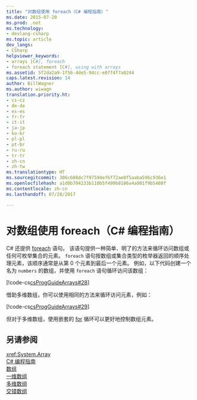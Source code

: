 ```yaml
---
title: "对数组使用 foreach（C# 编程指南）"
ms.date: 2015-07-20
ms.prod: .net
ms.technology:
- devlang-csharp
ms.topic: article
dev_langs:
- CSharp
helpviewer_keywords:
- arrays [C#], foreach
- foreach statement [C#], using with arrays
ms.assetid: 5f2da2a9-1f56-4de5-94cc-e07f4f7a0244
caps.latest.revision: 14
author: BillWagner
ms.author: wiwagn
translation.priority.ht:
- cs-cz
- de-de
- es-es
- fr-fr
- it-it
- ja-jp
- ko-kr
- pl-pl
- pt-br
- ru-ru
- tr-tr
- zh-cn
- zh-tw
ms.translationtype: HT
ms.sourcegitcommit: 306c608dc7f97594ef6f72ae0f5aaba596c936e1
ms.openlocfilehash: a1d0b704233b110b5f499b8186a4a901f9b5408f
ms.contentlocale: zh-cn
ms.lasthandoff: 07/28/2017

---
```

# <a name="using-foreach-with-arrays-c-programming-guide"></a>对数组使用 foreach（C# 编程指南）
C# 还提供 [foreach](../../../csharp/language-reference/keywords/foreach-in.md) 语句。 该语句提供一种简单、明了的方法来循环访问数组或任何可枚举集合的元素。 `foreach` 语句按数组或集合类型的枚举器返回的顺序处理元素，该顺序通常是从第 0 个元素到最后一个元素。 例如，以下代码创建一个名为 `numbers` 的数组，并使用 `foreach` 语句循环访问该数组：  
  
 [!code-cs[csProgGuideArrays#28](../../../csharp/programming-guide/arrays/codesnippet/CSharp/using-foreach-with-arrays_1.cs)]  
  
 借助多维数组，你可以使用相同的方法来循环访问元素，例如：  
  
 [!code-cs[csProgGuideArrays#29](../../../csharp/programming-guide/arrays/codesnippet/CSharp/using-foreach-with-arrays_2.cs)]  
  
 但对于多维数组，使用嵌套的 [for](../../../csharp/language-reference/keywords/for.md) 循环可以更好地控制数组元素。  
  
## <a name="see-also"></a>另请参阅  
 <xref:System.Array>   
 [C# 编程指南](../../../csharp/programming-guide/index.md)   
 [数组](../../../csharp/programming-guide/arrays/index.md)   
 [一维数组](../../../csharp/programming-guide/arrays/single-dimensional-arrays.md)   
 [多维数组](../../../csharp/programming-guide/arrays/multidimensional-arrays.md)   
 [交错数组](../../../csharp/programming-guide/arrays/jagged-arrays.md)


